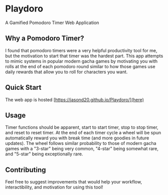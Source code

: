 # Playdoro
 A Gamified Pomodoro Timer Web Application

## Why a Pomodoro Timer?
I found that pomodoro timers were a very helpful productivity tool for me, but the motivation to start that timer was the hardest part.
This app attempts to mimic systems in popular modern gacha games by motivating you with rolls at the end of each pomodoro round similar to how those games use daily rewards that allow you to roll for characters you want.

## Quick Start
The web app is hosted [https://jasond20.github.io/Playdoro/](here)

## Usage
Timer functions should be apparent, start to start timer, stop to stop timer, and reset to reset timer.
At the end of each timer cycle a wheel will be spun automatically reward you with break time (and more goodies in future updates).
The wheel follows similar probability to those of modern gacha games with a "3-star" being very common, "4-star" being somewhat rare, and "5-star" being exceptionally rare.

## Contributing
Feel free to suggest improvements that would help your workflow, interactibility, and motivation for using this tool!
